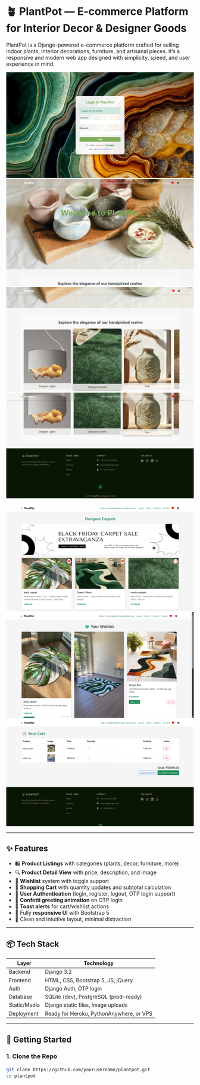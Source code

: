 # 🪴 PlantPot — E-commerce Platform for Interior Decor & Designer Goods

PlantPot is a Django-powered e-commerce platform crafted for selling indoor plants, interior decorations, furniture, and artisanal pieces. It’s a responsive and modern web app designed with simplicity, speed, and user experience in mind.

![login](screenshots/login.png)
![Nav-bar](screenshots/home.png)
![Home](screenshots/home1.png)
![Home](screenshots/home2.png)

![Product List View](screenshots/product_list.png)
![wishlist](screenshots/wishlist.png)
![checkout_cart](screenshots/checkin.png)

---

## ✨ Features

- 🛍️ **Product Listings** with categories (plants, decor, furniture, more)
- 🔍 **Product Detail View** with price, description, and image
- 🧡 **Wishlist** system with toggle support
- 🛒 **Shopping Cart** with quantity updates and subtotal calculation
- 🔐 **User Authentication** (login, register, logout, OTP login support)
- 🎊 **Confetti greeting animation** on OTP login
- 💬 **Toast alerts** for cart/wishlist actions
- 📱 Fully **responsive UI** with Bootstrap 5
- 🎨 Clean and intuitive layout, minimal distraction

---

## 📦 Tech Stack

| Layer      | Technology       |
|------------|------------------|
| Backend    | Django 3.2       |
| Frontend   | HTML, CSS, Bootstrap 5, JS, jQuery |
| Auth       | Django Auth, OTP login |
| Database   | SQLite (dev), PostgreSQL (prod-ready) |
| Static/Media | Django static files, Image uploads |
| Deployment | Ready for Heroku, PythonAnywhere, or VPS |

---

## 🚀 Getting Started

### 1. Clone the Repo

```bash
git clone https://github.com/yourusername/plantpot.git
cd plantpot
